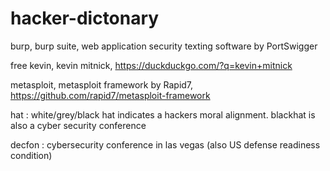 # hacker-dictonary

burp, burp suite, web application security texting software by PortSwigger

free kevin, kevin mitnick, https://duckduckgo.com/?q=kevin+mitnick

metasploit, metasploit framework by Rapid7, https://github.com/rapid7/metasploit-framework

hat : white/grey/black hat indicates a hackers moral alignment. blackhat is also a cyber security conference

decfon : cybersecurity conference in las vegas (also US defense readiness condition)
